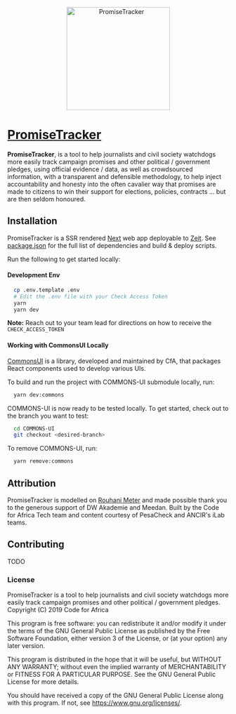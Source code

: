 <p align="center">
  <img width="235" src="https://user-images.githubusercontent.com/1779590/121872276-c0550b80-cd0d-11eb-970a-3128cecf1bc1.png" alt="PromiseTracker" />
</p>

# [PromiseTracker](https://promisetracker.codeforafrica.org)

**PromiseTracker**, is a tool to help journalists and civil society watchdogs more easily track campaign promises and other political / government pledges, using official evidence / data, as well as crowdsourced information, with a transparent and defensible methodology, to help inject accountability and honesty into the often cavalier way that promises are made to citizens to win their support for elections, policies, contracts ... but are then seldom honoured.

## Installation

PromiseTracker is a SSR rendered [Next](https://nextjs.org/) web app deployable to [Zeit](https://zeit.co). See [package.json](./package.json) for the full list of dependencies and build & deploy scripts.

Run the following to get started locally:

#### Development Env

```sh
  cp .env.template .env
  # Edit the .env file with your Check Access Token
  yarn
  yarn dev
```

**Note:** Reach out to your team lead for directions on how to receive the `CHECK_ACCESS_TOKEN`

#### Working with CommonsUI Locally

[CommonsUI](https://github.com/CodeForAfrica/COMMONS-UI) is a library, developed and maintained by CfA, that packages React components used to develop various UIs.

To build and run the project with COMMONS-UI submodule locally, run:

```sh
  yarn dev:commons
```

COMMONS-UI is now ready to be tested locally. To get started, check out to the branch you want to test:

```sh
  cd COMMONS-UI
  git checkout <desired-branch>
```

To remove COMMONS-UI, run:

```sh
  yarn remove:commons
```

## Attribution

PromiseTracker is modelled on [Rouhani Meter](https://rouhanimeter.com) and made possible thank you to the generous support of DW Akademie and Meedan. Built by the Code for Africa Tech team and content courtesy of PesaCheck and ANCIR's iLab teams.

## Contributing

TODO

### License

PromiseTracker is a tool to help journalists and civil society watchdogs more easily track campaign promises and other political / government pledges.  
Copyright (C) 2019 Code for Africa

This program is free software: you can redistribute it and/or modify
it under the terms of the GNU General Public License as published by
the Free Software Foundation, either version 3 of the License, or
(at your option) any later version.

This program is distributed in the hope that it will be useful,
but WITHOUT ANY WARRANTY; without even the implied warranty of
MERCHANTABILITY or FITNESS FOR A PARTICULAR PURPOSE. See the
GNU General Public License for more details.

You should have received a copy of the GNU General Public License
along with this program. If not, see <https://www.gnu.org/licenses/>.
